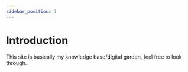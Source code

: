 ```yaml
---
sidebar_position: 1
---
```


# Introduction

This site is basically my knowledge base/digital garden, feel free to look through.